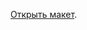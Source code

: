 
[Открыть макет](https://www.figma.com/file/6MH0VBI8IhFRNb4LLpPrHe/%D0%BF%D1%80%D0%BE%D1%82%D0%BE%D1%82%D0%B8%D0%BF1?node-id=1%3A2).
